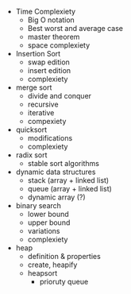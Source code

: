 - Time Complexiety
    - Big O notation
    - Best worst and average case
    - master theorem
    - space complexiety
- Insertion Sort
    - swap edition
    - insert edition
    - complexiety
- merge sort
    - divide and conquer
    - recursive
    - iterative
    - compexiety
- quicksort
    - modifications
    - complexiety
- radix sort
    - stable sort algorithms
- dynamic data structures
    - stack (array + linked list)
    - queue (array + linked list)
    - dynamic array (?)
- binary search
    - lower bound
    - upper bound
    - variations
    - complexiety
- heap
    - definition & properties
    - create, heapify 
    - heapsort
        - prioruty queue


